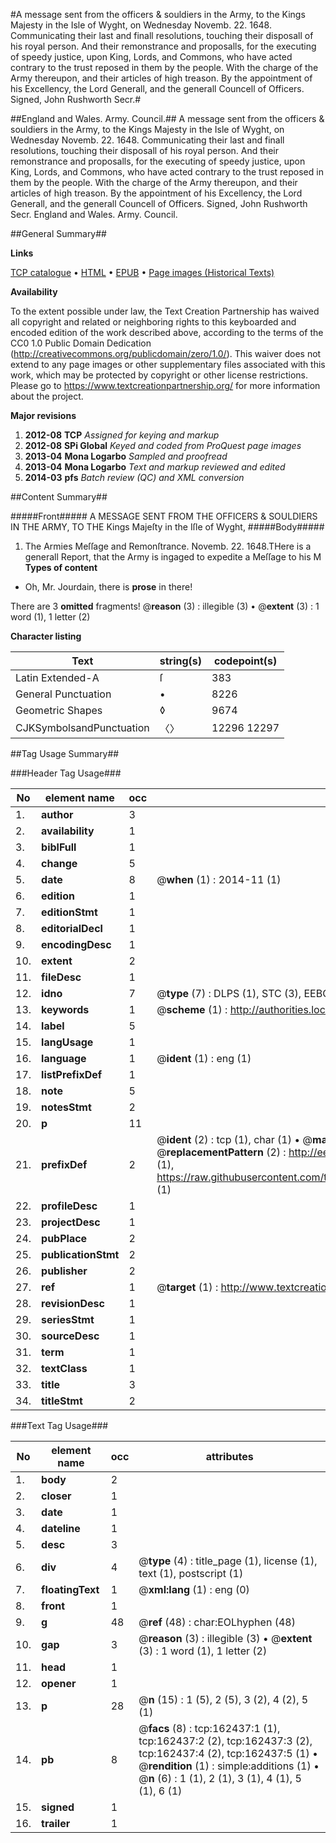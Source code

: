 #A message sent from the officers & souldiers in the Army, to the Kings Majesty in the Isle of Wyght, on Wednesday Novemb. 22. 1648. Communicating their last and finall resolutions, touching their disposall of his royal person. And their remonstrance and proposalls, for the executing of speedy justice, upon King, Lords, and Commons, who have acted contrary to the trust reposed in them by the people. With the charge of the Army thereupon, and their articles of high treason. By the appointment of his Excellency, the Lord Generall, and the generall Councell of Officers. Signed, John Rushworth Secr.#

##England and Wales. Army. Council.##
A message sent from the officers & souldiers in the Army, to the Kings Majesty in the Isle of Wyght, on Wednesday Novemb. 22. 1648. Communicating their last and finall resolutions, touching their disposall of his royal person. And their remonstrance and proposalls, for the executing of speedy justice, upon King, Lords, and Commons, who have acted contrary to the trust reposed in them by the people. With the charge of the Army thereupon, and their articles of high treason. By the appointment of his Excellency, the Lord Generall, and the generall Councell of Officers. Signed, John Rushworth Secr.
England and Wales. Army. Council.

##General Summary##

**Links**

[TCP catalogue](http://www.ota.ox.ac.uk/tcp/)  • 
[HTML](http://tei.it.ox.ac.uk/tcp/Texts-HTML/free/A89/A89109.html)  • 
[EPUB](http://tei.it.ox.ac.uk/tcp/Texts-EPUB/free/A89/A89109.epub) • 
[Page images (Historical Texts)](https://historicaltexts.jisc.ac.uk/eebo-99864671e)

**Availability**

To the extent possible under law, the Text Creation Partnership has waived all copyright and related or neighboring rights to this keyboarded and encoded edition of the work described above, according to the terms of the CC0 1.0 Public Domain Dedication (http://creativecommons.org/publicdomain/zero/1.0/). This waiver does not extend to any page images or other supplementary files associated with this work, which may be protected by copyright or other license restrictions. Please go to https://www.textcreationpartnership.org/ for more information about the project.

**Major revisions**

1. __2012-08__ __TCP__ *Assigned for keying and markup*
1. __2012-08__ __SPi Global__ *Keyed and coded from ProQuest page images*
1. __2013-04__ __Mona Logarbo__ *Sampled and proofread*
1. __2013-04__ __Mona Logarbo__ *Text and markup reviewed and edited*
1. __2014-03__ __pfs__ *Batch review (QC) and XML conversion*

##Content Summary##

#####Front#####
A MESSAGE SENT FROM THE OFFICERS & SOULDIERS IN THE ARMY, TO THE Kings Majeſty in the Iſle of Wyght,
#####Body#####

1. The Armies Meſſage and Remonſtrance.
Novemb. 22. 1648.THere is a generall Report, that the Army is ingaged to expedite a Meſſage to his M
**Types of content**

  * Oh, Mr. Jourdain, there is **prose** in there!

There are 3 **omitted** fragments! 
 @__reason__ (3) : illegible (3)  •  @__extent__ (3) : 1 word (1), 1 letter (2)

**Character listing**


|Text|string(s)|codepoint(s)|
|---|---|---|
|Latin Extended-A|ſ|383|
|General Punctuation|•|8226|
|Geometric Shapes|◊|9674|
|CJKSymbolsandPunctuation|〈〉|12296 12297|

##Tag Usage Summary##

###Header Tag Usage###

|No|element name|occ|attributes|
|---|---|---|---|
|1.|__author__|3||
|2.|__availability__|1||
|3.|__biblFull__|1||
|4.|__change__|5||
|5.|__date__|8| @__when__ (1) : 2014-11 (1)|
|6.|__edition__|1||
|7.|__editionStmt__|1||
|8.|__editorialDecl__|1||
|9.|__encodingDesc__|1||
|10.|__extent__|2||
|11.|__fileDesc__|1||
|12.|__idno__|7| @__type__ (7) : DLPS (1), STC (3), EEBO-CITATION (1), PROQUEST (1), VID (1)|
|13.|__keywords__|1| @__scheme__ (1) : http://authorities.loc.gov/ (1)|
|14.|__label__|5||
|15.|__langUsage__|1||
|16.|__language__|1| @__ident__ (1) : eng (1)|
|17.|__listPrefixDef__|1||
|18.|__note__|5||
|19.|__notesStmt__|2||
|20.|__p__|11||
|21.|__prefixDef__|2| @__ident__ (2) : tcp (1), char (1)  •  @__matchPattern__ (2) : ([0-9\-]+):([0-9IVX]+) (1), (.+) (1)  •  @__replacementPattern__ (2) : http://eebo.chadwyck.com/downloadtiff?vid=$1&page=$2 (1), https://raw.githubusercontent.com/textcreationpartnership/Texts/master/tcpchars.xml#$1 (1)|
|22.|__profileDesc__|1||
|23.|__projectDesc__|1||
|24.|__pubPlace__|2||
|25.|__publicationStmt__|2||
|26.|__publisher__|2||
|27.|__ref__|1| @__target__ (1) : http://www.textcreationpartnership.org/docs/. (1)|
|28.|__revisionDesc__|1||
|29.|__seriesStmt__|1||
|30.|__sourceDesc__|1||
|31.|__term__|1||
|32.|__textClass__|1||
|33.|__title__|3||
|34.|__titleStmt__|2||


###Text Tag Usage###

|No|element name|occ|attributes|
|---|---|---|---|
|1.|__body__|2||
|2.|__closer__|1||
|3.|__date__|1||
|4.|__dateline__|1||
|5.|__desc__|3||
|6.|__div__|4| @__type__ (4) : title_page (1), license (1), text (1), postscript (1)|
|7.|__floatingText__|1| @__xml:lang__ (1) : eng (0)|
|8.|__front__|1||
|9.|__g__|48| @__ref__ (48) : char:EOLhyphen (48)|
|10.|__gap__|3| @__reason__ (3) : illegible (3)  •  @__extent__ (3) : 1 word (1), 1 letter (2)|
|11.|__head__|1||
|12.|__opener__|1||
|13.|__p__|28| @__n__ (15) : 1 (5), 2 (5), 3 (2), 4 (2), 5 (1)|
|14.|__pb__|8| @__facs__ (8) : tcp:162437:1 (1), tcp:162437:2 (2), tcp:162437:3 (2), tcp:162437:4 (2), tcp:162437:5 (1)  •  @__rendition__ (1) : simple:additions (1)  •  @__n__ (6) : 1 (1), 2 (1), 3 (1), 4 (1), 5 (1), 6 (1)|
|15.|__signed__|1||
|16.|__trailer__|1||
